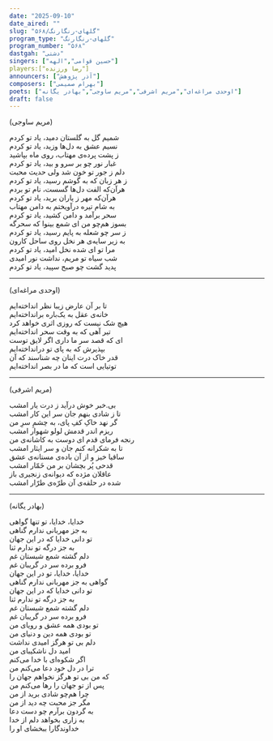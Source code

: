 ```yaml
---
date: "2025-09-10"
date_aired: ""
slug: "گلهای-رنگارنگ/۵۶۸"
program_type: "گلهای-رنگارنگ"
program_number: "۵۶۸"
dastgah: "دشتی"
singers: ["حسین قوامی","الهه"]
players:["رضا ورزنده"]
announcers: ["آذر پژوهش"]
composers: ["بهرام صمیمی"]
poets: ["اوحدی مراغه‌ای","مریم اشرفی","مریم ساوجی","بهادر یگانه"]
draft: false
---
```



(مریم ساوجی)  

شمیم گل به گلستان دمید، یاد تو کردم  
نسیم عشق به دل‌ها وزید، یاد تو کردم  
ز پشت پرده‌ی مهتاب، روی ماه بپاشید  
غبار نور چو بر سرو و بید، یاد تو کردم  
دلم ز جور تو خون شد ولی حدیث محبت  
ز هر زبان که به گوشم رسید، یاد تو کردم  
هرآن‌که الفت دل‌ها گسست، نام تو بردم  
هرآن‌که مهر ز یاران برید، یاد تو کردم  
به شام تیره درآویختم به دامن مهتاب  
سحر برآمد و دامن کشید، یاد تو کردم  
بسوز هم‌چو من ای شمع بینوا که سحرگه  
ز سر چو شعله به پایم رسید، یاد تو کردم  
به زیر سایه‌ی هر نخل روی ساحل کارون  
مرا تو ای شده نخل امید، یاد تو کردم  
شب سیاه تو مریم، نداشت نور امیدی  
پدید گشت چو صبح سپید، یاد تو کردم 

---

(اوحدی مراغه‌ای)  

تا بر آن عارض زیبا نظر انداخته‌ایم  
خانه‌ی عقل به یک‌باره برانداخته‌ایم  
هیچ شک نیست که روزی اثری خواهد کرد  
تیر آهی که به وقت سحر انداخته‌ایم  
ای که قصد سر ما داری اگر لایق توست  
بپذیرش که به پای تو درانداخته‌ایم  
قدر خاک درت اینان چه شناسند که آن  
توتیایی است که ما در بصر انداخته‌ایم

---

(مریم اشرفی)

بی.خبر خوش درآید ز درت یار امشب  
تا ز شادی بنهم جان سر این کار امشب  
گر نهد خاکِ کفِ پای، به چشمِ سرِ من  
ریزم اندر قدمش لولو شهوار امشب  
رنجه فرمای قدم ای دوست به کاشانه‌ی من  
تا به شکرانه کنم جان و سر ایثار امشب  
ساقیا خیز و از آن باده‌ی مستانه‌ی عشق  
قدحی پُر بچشان بر من خَمّار امشب  
عاقلان مژده که دیوانه‌ی زنجیری باز  
شده در حلقه‌ی آن طرّه‌ی طرّار امشب

---

(بهادر یگانه)

خدایا، خدایا، تو تنها گواهی  
به جز مهربانی ندارم گناهی  
تو دانی خدایا که در این جهان  
به جز درگه تو ندارم ثنا  
دلم گشته شمع شبستان غم  
فرو برده سر در گریبان غم  
خدایا، خدایا، تو در این جهان  
گواهی به جز مهربانی ندارم گناهی  
تو دانی خدایا که در این جهان  
به جز درگه تو ندارم ثنا  
دلم گشته شمع شبستان غم  
فرو برده سر در گریبان غم  
تو بودی همه عشق و رویای من  
تو بودی همه دین و دنیای من  
دلم بی تو هرگز امیدی نداشت  
امید دل ناشکیبای من  
اگر شکوه‌ای با خدا می‌کنم  
ترا در دل خود دعا می‌کنم من  
که من بی تو هرگز نخواهم جهان را  
پس از تو جهان را رها می‌کنم من  
چرا هم‌چو شادی برید از من  
مگر جز محبت چه دید از من  
به گردون برآرم چو دست دعا  
به زاری بخواهد دلم از خدا  
خداوندگارا ببخشای او را

